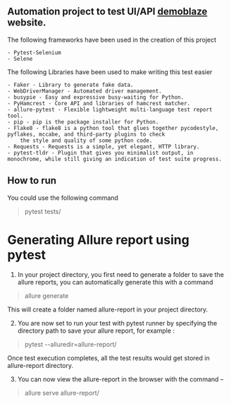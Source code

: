 ## Automation project to test UI/API [demoblaze](https://www.demoblaze.com/) website.

Тhe following frameworks have been used in the creation of this project

```
- Pytest-Selenium
- Selene
```

The following Libraries have been used to make writing this test easier

```
- Faker - Library to generate fake data.
- WebDriverManager - Automated driver management.
- busypie - Easy and expressive busy-waiting for Python.
- PyHamcrest - Core API and libraries of hamcrest matcher.
- allure-pytest - Flexible lightweight multi-language test report tool.
- pip - pip is the package installer for Python.
- Flake8 - flake8 is a python tool that glues together pycodestyle, pyflakes, mccabe, and third-party plugins to check 
    the style and quality of some python code.
- Requests - Requests is a simple, yet elegant, HTTP library.
- pytest-tldr - Plugin that gives you minimalist output, in monochrome, while still giving an indication of test suite progress.
```

## How to run

You could use the following command
> pytest tests/ 

# Generating Allure report using pytest
1. In your project directory, you first need to generate a folder to save the allure reports, you can automatically generate this with a command
> allure generate

This will create a folder named allure-report in your project directory.

2. You are now set to run your test with pytest runner by specifying the directory path to save your allure report, for example :
> pytest --alluredir=allure-report/

Once test execution completes, all the test results would get stored in allure-report directory.

3. You can now view the allure-report in the browser with the command –
> allure serve allure-report/